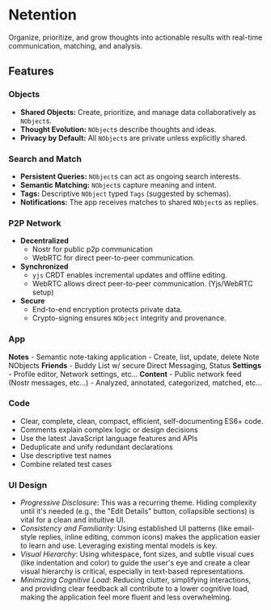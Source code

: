 # Netention

Organize, prioritize, and grow thoughts into actionable results with real-time communication, matching, and analysis.

## Features

### Objects

- **Shared Objects:** Create, prioritize, and manage data collaboratively as `NObject`s.
- **Thought Evolution:** `NObject`s describe thoughts and ideas.
- **Privacy by Default:** All `NObject`s are private unless explicitly shared.

### Search and Match

- **Persistent Queries:** `NObject`s can act as ongoing search interests.
- **Semantic Matching:** `NObject`s capture meaning and intent.
- **Tags:** Descriptive `NObject` typed `Tags` (suggested by schemas).
- **Notifications:** The app receives matches to shared `NObject`s as replies.

### P2P Network

- **Decentralized**
    - Nostr for public p2p communication
    - WebRTC for direct peer-to-peer communication.
- **Synchronized**
    - `yjs` CRDT enables incremental updates and offline editing.
    - WebRTC allows direct peer-to-peer communication. (Yjs/WebRTC setup)
- **Secure**
    - End-to-end encryption protects private data.
    - Crypto-signing ensures `NObject` integrity and provenance.

### App ###
  **Notes**
    - Semantic note-taking application
    - Create, list, update, delete Note NObjects
  **Friends**
    - Buddy List w/ secure Direct Messaging, Status
  **Settings**
    - Profile editor, Network settings, etc...
  **Content**
    - Public network feed (Nostr messages, etc...)
    - Analyzed, annotated, categorized, matched, etc...

### Code
- Clear, complete, clean, compact, efficient, self-documenting ES6+ code.
- Comments explain complex logic or design decisions
- Use the latest JavaScript language features and APIs
- Deduplicate and unify redundant declarations
- Use descriptive test names
- Combine related test cases

### UI Design
- *Progressive Disclosure*: This was a recurring theme. Hiding complexity until it's needed (e.g., the "Edit Details"
  button, collapsible sections) is vital for a clean and intuitive UI.
- *Consistency and Familiarity*: Using established UI patterns (like email-style replies, inline editing, common icons)
  makes the application easier to learn and use. Leveraging existing mental models is key.
- *Visual Hierarchy*: Using whitespace, font sizes, and subtle visual cues (like indentation and color) to guide the
  user's eye and create a clear visual hierarchy is critical, especially in text-based representations.
- *Minimizing Cognitive Load*: Reducing clutter, simplifying interactions, and providing clear feedback all contribute
  to a lower cognitive load, making the application feel more fluent and less overwhelming.